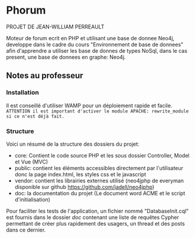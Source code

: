 # Phorum

PROJET DE JEAN-WILLIAM PERREAULT

Moteur de forum ecrit en PHP et utilisant une base de donnee Neo4j, developpe dans le cadre du cours "Environnement de base de donnees" afin d'apprendre a utiliser les base de donnes de types NoSql, dans le cas present, une base de donnees en graphe: Neo4j.

## Notes au professeur

### Installation
Il est conseillé d'utiliser WAMP pour un déploiement rapide et facile.
```ATTENTION il est important d'activer le module APACHE: rewrite_module si ce n'est déjà fait.```

### Structure
Voici un résumé de la structure des dossiers du projet:

- core: Contient le code source PHP et les sous dossier Controller, Model et Vue (MVC)
- public: contient les éléments accessibles directement par l'utilisateur donc la page index.html, les styles css et le javascript
- vendor: contient les librairies externes utilisé (neo4jphp de everyman disponible sur github https://github.com/jadell/neo4jphp)
- doc: la documentation du projet (Le document word ACME et le script d'initialisation)

Pour faciliter les tests de l'application, un fichier nommé "DatabaseInit.cql" est fournis dans le dossier _doc_ contenant
une liste de requêtes Cypher permettant de créer plus rapidement des usagers, un thread et des posts dans ce dernier.


